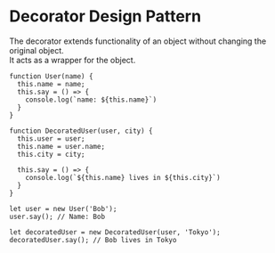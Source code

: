 # Decorator Design Pattern

The decorator extends functionality of an object without changing the original object.  
It acts as a wrapper for the object.  

``` 
function User(name) {
  this.name = name;
  this.say = () => {
    console.log(`name: ${this.name}`)
  }
}

function DecoratedUser(user, city) {
  this.user = user;
  this.name = user.name;
  this.city = city;

  this.say = () => {
    console.log(`${this.name} lives in ${this.city}`)
  }
}

let user = new User('Bob');
user.say(); // Name: Bob

let decoratedUser = new DecoratedUser(user, 'Tokyo');
decoratedUser.say(); // Bob lives in Tokyo
```
